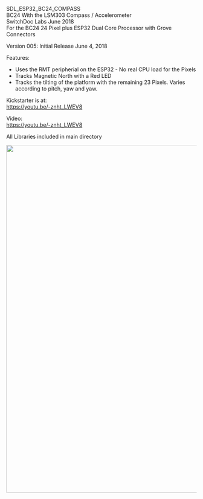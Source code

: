 SDL_ESP32_BC24_COMPASS<BR>
BC24 With the LSM303 Compass / Accelerometer<BR>
SwitchDoc Labs June 2018 <BR>
For the BC24 24 Pixel plus ESP32 Dual Core Processor with Grove Connectors

Version 005:   Initial Release June 4, 2018<BR>

Features:

- Uses the RMT peripherial on the ESP32 - No real CPU load for the Pixels
- Tracks Magnetic North with a Red LED
- Tracks the tilting of the platform with the remaining 23 Pixels.  Varies according to pitch, yaw and yaw.

Kickstarter is at:<BR>
https://youtu.be/-znht_LWEV8

Video:<BR>
https://youtu.be/-znht_LWEV8

All Libraries included in main directory

<img class="aligncenter size-large wp-image-29202" src="http://www.switchdoc.com/wp-content/uploads/2018/06/IMG_6069-1024x1015.jpg" alt="" width="930" height="922" />



